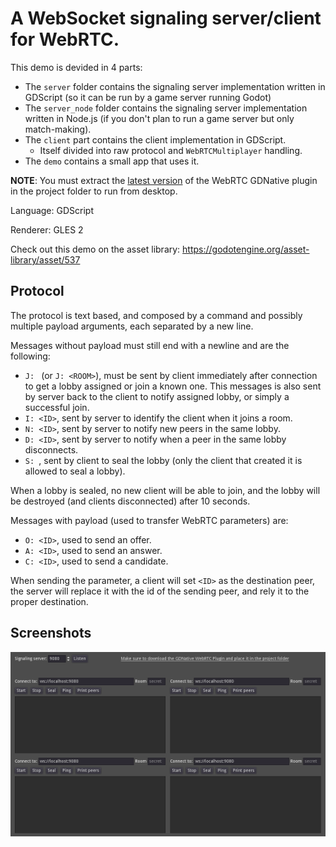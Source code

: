 # A WebSocket signaling server/client for WebRTC.

This demo is devided in 4 parts:

- The `server` folder contains the signaling server implementation written in GDScript (so it can be run by a game server running Godot)
- The `server_node` folder contains the signaling server implementation written in Node.js (if you don't plan to run a game server but only match-making).
- The `client` part contains the client implementation in GDScript.
  - Itself divided into raw protocol and `WebRTCMultiplayer` handling.
- The `demo` contains a small app that uses it.

**NOTE**: You must extract the [latest version](https://github.com/godotengine/webrtc-native/releases) of the WebRTC GDNative plugin in the project folder to run from desktop.

Language: GDScript

Renderer: GLES 2

Check out this demo on the asset library: https://godotengine.org/asset-library/asset/537

## Protocol

The protocol is text based, and composed by a command and possibly multiple payload arguments, each separated by a new line.

Messages without payload must still end with a newline and are the following:

- `J: ` (or `J: <ROOM>`), must be sent by client immediately after connection to get a lobby assigned or join a known one.
  This messages is also sent by server back to the client to notify assigned lobby, or simply a successful join.
- `I: <ID>`, sent by server to identify the client when it joins a room.
- `N: <ID>`, sent by server to notify new peers in the same lobby.
- `D: <ID>`, sent by server to notify when a peer in the same lobby disconnects.
- `S: `, sent by client to seal the lobby (only the client that created it is allowed to seal a lobby).

When a lobby is sealed, no new client will be able to join, and the lobby will be destroyed (and clients disconnected) after 10 seconds.

Messages with payload (used to transfer WebRTC parameters) are:

- `O: <ID>`, used to send an offer.
- `A: <ID>`, used to send an answer.
- `C: <ID>`, used to send a candidate.

When sending the parameter, a client will set `<ID>` as the destination peer, the server will replace it with the id of the sending peer, and rely it to the proper destination.

## Screenshots

![Screenshot](screenshots/screenshot.png)
